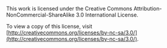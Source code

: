 This work is licensed under the Creative Commons Attribution-NonCommercial-ShareAlike 3.0 International License.

To view a copy of this license, visit [http://creativecommons.org/licenses/by-nc-sa/3.0/](http://creativecommons.org/licenses/by-nc-sa/3.0/).
